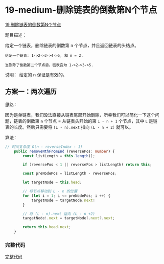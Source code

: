 # 19-medium-删除链表的倒数第N个节点

[19.删除链表的倒数第N个节点](https://leetcode-cn.com/problems/remove-nth-node-from-end-of-list/solution/shan-chu-lian-biao-de-dao-shu-di-nge-jie-dian-by-l/)

题目描述：

给定一个链表，删除链表的倒数第 n 个节点，并且返回链表的头结点。

```text
给定一个链表: 1->2->3->4->5, 和 n = 2.

当删除了倒数第二个节点后，链表变为 1->2->3->5.
```

说明：
给定的 n 保证是有效的。

## 方案一：两次遍历

思路：

因为是单链表，我们没法直接从链表尾部开始删除，所幸我们可以简化一下这个问题，链表的倒数第 `n` 个节点 = 从链表头开始的第 `L - n + 1` 个节点，其中 `L` 是链表的长度。然后只需要将 `(L - n).next` 指向 `(L - n + 2)` 就可以。

算法：


```typescript
// 时间复杂度 O(n - reverseIndex - 1)
    public removeNthFromEnd (reversePos: number) {
        const listLength = this.length();

        if (reversePos < 1 || reversePos > listLength) return this;

        const preNodePos = listLength - reversePos;

        let targetNode = this.head;

        // 将节点移动到 L - n 的位置
        for (let i = 1; i <= preNodePos; i ++) {
            targetNode = targetNode.next!
        }

        // 将 (L - n).next 指向 (L - n +2)
        targetNode!.next = targetNode?.next?.next;

        return this.head.next;
    }
```

### 完整代码

[完整代码](/code/linked-list/singly-linked-list.spec.ts)

